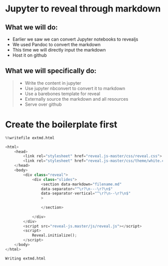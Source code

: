 
# Jupyter to reveal through markdown

## What we will do:
- Earlier we saw we can convert Jupyter notebooks to revealjs
- We used Pandoc to convert the markdown
- This time we will directly input the markdown
- Host it on github

## What we will specifically do:
> - Write the content in jupyter
> - Use jupyter nbconvert to convert it to markdown
> - Use a barebones template for reveal
> - Externally source the markdown and all resources
> - Serve over github

# Create the boilerplate first


```python
%%writefile extmd.html

<html>
	<head>
		<link rel="stylesheet" href="reveal.js-master/css/reveal.css">
		<link rel="stylesheet" href="reveal.js-master/css/theme/white.css">
	</head>
	<body>
		<div class="reveal">
			<div class="slides">
				<section data-markdown="filename.md"
                data-separator="^\r?\n---\r?\n$"
                data-separator-vertical="^\r?\n--\r?\n$"
                >
                
                </section>
				
			</div>
		</div>
		<script src="reveal-js.master/js/reveal.js"></script>
		<script>
			Reveal.initialize();
		</script>
	</body>
</html>
```

    Writing extmd.html



```python

```
